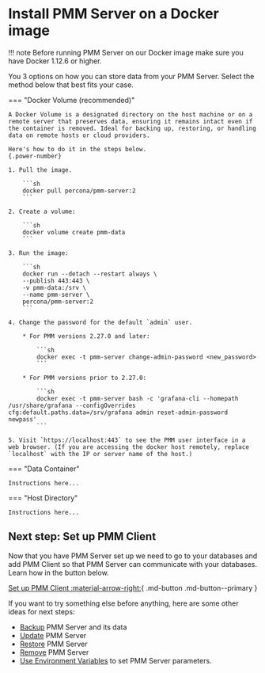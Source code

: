 # Install PMM Server on a Docker image

!!! note
    Before running PMM Server on our Docker image make sure you have Docker 1.12.6 or higher.

You 3 options on how you can store data from your PMM Server. Select the method below that best fits your case.

=== "Docker Volume (recommended)"
    
    A Docker Volume is a designated directory on the host machine or on a remote server that preserves data, ensuring it remains intact even if the container is removed. Ideal for backing up, restoring, or handling data on remote hosts or cloud providers.

    Here's how to do it in the steps below.
    {.power-number}

    1. Pull the image.

        ```sh
        docker pull percona/pmm-server:2
        ```

    2. Create a volume:

        ```sh
        docker volume create pmm-data
        ```

    3. Run the image:

        ```sh
        docker run --detach --restart always \
        --publish 443:443 \
        -v pmm-data:/srv \
        --name pmm-server \
        percona/pmm-server:2
        ```
        
    4. Change the password for the default `admin` user.

        * For PMM versions 2.27.0 and later:

            ```sh
            docker exec -t pmm-server change-admin-password <new_password>
            ```

        * For PMM versions prior to 2.27.0:

            ```sh
            docker exec -t pmm-server bash -c 'grafana-cli --homepath /usr/share/grafana --configOverrides cfg:default.paths.data=/srv/grafana admin reset-admin-password newpass'
            ```

    5. Visit `https://localhost:443` to see the PMM user interface in a web browser. (If you are accessing the docker host remotely, replace `localhost` with the IP or server name of the host.)

=== "Data Container"

    Instructions here...

=== "Host Directory"

    Instructions here...

## Next step: Set up PMM Client

Now that you have PMM Server set up we need to go to your databases and add PMM Client so that PMM Server can communicate with your databases. Learn how in the button below.

[Set up PMM Client :material-arrow-right:](../set-up-pmm-client/index.md){ .md-button .md-button--primary }

If you want to try something else before anything, here are some other ideas for next steps:

- [Backup](#) PMM Server and its data
- [Update](#) PMM Server
- [Restore](#) PMM Server
- [Remove](#) PMM Server
- [Use Environment Variables](#) to set PMM Server parameters.